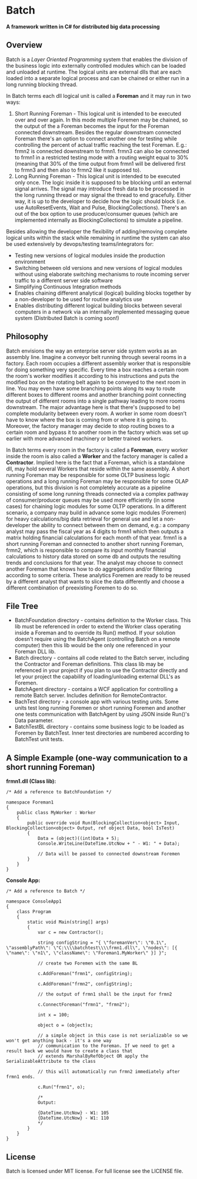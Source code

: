 # Batch

__A framework written in C# for distributed big data processing__

## Overview

Batch is a _Layer Oriented Programming_ system that enables the division of the business logic into externally
controlled modules which can be loaded and unloaded at runtime. The logical units are external dlls that are each 
loaded into a separate logical process and can be chained or either run in a long running blocking thread.

In Batch terms each dll logical unit is called a __Foreman__ and it may run in two ways:
1. Short Running Foreman - This logical unit is intended to be executed over and over again.
In this mode multiple Foremen may be chained, so the output of the a Foreman becomes the input for the Foreman 
connected downstream. Besides the regular downstream connected Foreman there's an option to connect another one
for testing while controlling the percent of actual traffic reaching the test Foreman. E.g.: frmn2 is connected 
downstream to frmn1. frmn3 can also be connected to frmn1 in a restricted testing mode with a routing weight 
equal to 30% (meaning that 30% of the time output from frmn1 will be delivered first to frmn3 and then also to
frmn2 like it supposed to).
2. Long Running Foreman - This logical unit is intended to be executed only once. The logic inside it is supposed
to be blocking until an external signal arrives. The signal may introduce fresh data to be processed in the long 
running thread or may signal the thread to end gracefully. Either way, it is up to the developer to decide how
the logic should block (i.e. use AutoResetEvents, Wait and Pulse, BlockingCollections). There's an out of the box
option to use producer/consumer queues (which are implemented internally as BlockingCollections) to simulate a
pipeline.

Besides allowing the developer the flexibility of adding/removing complete logical units within the stack while 
remaining in runtime the system can also be used extensively by devops/testing teams/integrators for:
* Testing new versions of logical modules inside the production environment
* Switching between old versions and new versions of logical modules without using elaborate switching
mechanisms to route incoming server traffic to a different server side software
* Simplifying Continuous Integration methods
* Enables chaining different analytical (logical) building blocks together by a non-developer to be used for
routine analytics use
* Enables distributing different logical building blocks between several computers in a network via an internally
implemented messaging queue system (Distributed Batch is coming soon!)

## Philosophy

Batch envisions the way an enterprise server side system works as an assembly line. Imagine a conveyor belt
running through several rooms in a factory. Each room occupies a different assembly worker that is responsible
for doing something very specific. Every time a box reaches a certain room the room's worker modifies it according 
to his instructions and puts the modified box on the rotating belt again to be conveyed to the next room in line.
You may even have some branching points along its way to route different boxes to different rooms and another
branching point connecting the output of different rooms into a single pathway leading to more rooms downstream.
The major advantage here is that there's (supposed to be) complete modularity between every room. A worker in some
room doesn't have to know where the box is coming from or where it is going to. Moreover, the factory manager
may decide to stop routing boxes to a certain room and bypass it to another room in the factory which was set up
earlier with more advanced machinery or better trained workers.

In Batch terms every room in the factory is called a __Foreman__, every worker inside the room is also called a 
__Worker__ and the factory manager is called a __Contractor__. Implied here is the fact that a Foreman, which is
a standalone dll, may hold several Workers that reside within the same assembly. A short running Foreman may be 
responsible for some OLTP business logic operations and a long running Foreman may be responsible for some OLAP 
operations, but this division is not completely accurate as a pipeline consisting of some long running threads
connected via a complex pathway of consumer/producer queues may be used more efficiently (in some cases) for 
chaining logic modules for some OLTP operations. In a different scenario, a company may build in advance some
logic modules (Foremen) for heavy calculations/big data retrieval for general use and let a non-developer
the ability to connect between them on demand, e.g.: a company analyst may pass the fiscal year as 4 digits to
frmn1 which then outputs a matrix holding financial calculations for each month of that year. frmn1 is a 
short running Foreman and connected to another short running Foreman, frmn2, which is responsible to compare
its input monthly financial calculations to history data stored on some db and outputs the resulting trends and
conclusions for that year. The analyst may choose to connect another Foreman that knows how to do aggregations
and/or filtering according to some criteria. These analytics Foremen are ready to be reused by a different 
analyst that wants to slice the data differently and choose a different combination of preexisting Foremen to 
do so.

## File Tree

* BatchFoundation directory - contains definition to the Worker class. This lib must be referenced in order to 
extend the Worker class operating inside a Foreman and to override its Run() method. If your solution doesn't
require using the BatchAgent (controlling Batch on a remote computer) then this lib would be the only one 
referenced in your Foreman DLL lib.
* Batch directory - contains all code related to the Batch server, including the Contractor and Foreman definitions.
This class lib may be referenced in your project if you plan to use the Contractor directly and let your project
the capability of loading/unloading external DLL's as Foremen.
* BatchAgent directory - contains a WCF application for controlling a remote Batch server. Includes definition
for RemoteContractor.
* BachTest directory - a console app with various testing units. Some units test long running Foremen or short
running Foremen and another one tests communication with BatchAgent by using JSON inside Run()'s Data parameter.
* BatchTestBL directory - contains some business logic to be loaded as Foremen by BatchTest. Inner test directories
are numbered according to BatchTest unit tests.

## A Simple Example (one-way communication to a short running Foreman)

__frmn1.dll (Class lib):__

~~~~
/* Add a reference to BatchFoundation */

namespace Foreman1
{
	public class MyWorker : Worker
    {
        public override void Run(BlockingCollection<object> Input, BlockingCollection<object> Output, ref object Data, bool IsTest)
        {
            Data = (object)((int)Data + 5);
            Console.WriteLine(DateTime.UtcNow + " - W1: " + Data);
			
			// Data will be passed to connected downstream Foremen
        }
    }	
}

~~~~

__Console App:__

~~~~
/* Add a reference to Batch */

namespace ConsoleApp1
{
	class Program
	{
		static void Main(string[] args)
		{
			var c = new Contractor();

			string configString = "{ \"foremanVer\": \"0.1\", \"assemblyPath\": \"C:\\\\batchtest\\\\frmn1.dll\", \"nodes\": [{ \"name\": \"n1\", \"className\": \"Foreman1.MyWorker\" }] }";
			
			// create two Foremen with the same BL

			c.AddForeman("frmn1", configString);

			c.AddForeman("frmn2", configString);

			// the output of frmn1 shall be the input for frmn2

			c.ConnectForeman("frmn1", "frmn2");

			int x = 100;

			object o = (object)x;

			// a simple object in this case is not serializable so we won't get anything back - it's a one way
			// communication to the Foreman. If we need to get a result back we would have to create a class that
			// extends MarshalByRefObject OR apply the SerializableAttribute to the class

			// this will automatically run frmn2 immediately after frmn1 ends.

			c.Run("frmn1", o);

			/*
			Output:
			
			{DateTime.UtcNow} - W1: 105
			{DateTime.UtcNow} - W1: 110
			*/
		}
	}
}

~~~~

## License

Batch is licensed under MIT license. For full license see the LICENSE file.




